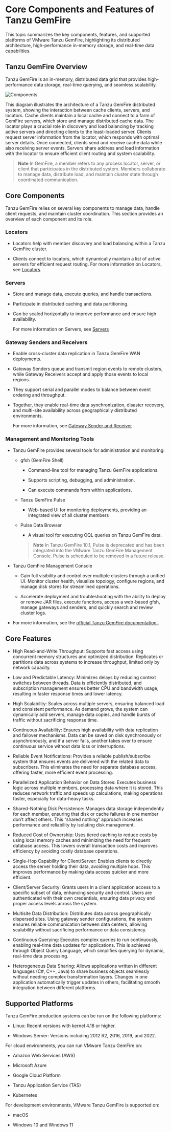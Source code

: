 # Core Components and Features of Tanzu GemFire

This topic summarizes the key components, features, and supported platforms of VMware Tanzu GemFire, highlighting its distributed architecture, high-performance in-memory storage, and real-time data capabilities.

## Tanzu GemFire Overview

Tanzu GemFire is an in-memory, distributed data grid that provides high-performance data storage, real-time querying, and seamless scalability.

![Components](images/image1.png)

This diagram illustrates the architecture of a Tanzu GemFire distributed system, showing the interaction between cache clients, servers, and locators. Cache clients maintain a local cache and connect to a farm of GemFire servers, which store and manage distributed cache data. The locator plays a crucial role in discovery and load balancing by tracking active servers and directing clients to the least-loaded server. Clients request server information from the locator, which responds with optimal server details. Once connected, clients send and receive cache data while also receiving server events. Servers share address and load information with the locator to ensure efficient client routing and system scalability.

>**Note**
>In GemFire, a member refers to any process locator, server, or client that participates in the distributed system. Members collaborate to manage data, distribute load, and maintain cluster state through coordinated communication.

## Core Components

Tanzu GemFire relies on several key components to manage data, handle client requests, and maintain cluster coordination. This section provides an overview of each component and its role.

### Locators

  * Locators help with member discovery and load balancing within a Tanzu GemFire cluster.

  * Clients connect to locators, which dynamically maintain a list of active servers for efficient request routing.
    For more information on Locators, see [Locators](#locators).

### Servers

  * Store and manage data, execute queries, and handle transactions.

  * Participate in distributed caching and data partitioning.

  * Can be scaled horizontally to improve performance and ensure high availability.

    For more information on Servers, see [Servers](#server)

### Gateway Senders and Receivers

  * Enable cross-cluster data replication in Tanzu GemFire WAN deployments.

  * Gateway Senders queue and transmit region events to remote clusters, while Gateway Receivers accept and apply those events to local regions.

  * They support serial and parallel modes to balance between event ordering and throughput.

  * Together, they enable real-time data synchronization, disaster recovery, and multi-site availability across geographically distributed environments.

    For more information, see [Gateway Sender and Receiver](#gateway-senders-and-receivers)

### Management and Monitoring Tools

  * Tanzu GemFire provides several tools for administration and monitoring:

    * gfsh (GemFire Shell)

      * Command-line tool for managing Tanzu GemFire applications.

      * Supports scripting, debugging, and administration.

      * Can execute commands from within applications.

    * Tanzu GemFire Pulse

      * Web-based UI for monitoring deployments, providing an integrated view of all cluster members

    * Pulse Data Browser

      * A visual tool for executing OQL queries on Tanzu GemFire data.

      >**Note**
      >In Tanzu GemFire 10.1, Pulse is deprecated and has been integrated into the VMware Tanzu GemFire Management Console. Pulse is scheduled to be removed in a future release.

  * Tanzu GemFire Management Console

    * Gain full visibility and control over multiple clusters through a unified UI. Monitor cluster health, visualize topology, configure regions, and manage disk stores for streamlined operations.

    * Accelerate deployment and troubleshooting with the ability to deploy or remove JAR files, execute functions, access a web-based gfsh, manage gateways and senders, and quickly search and review cluster logs.

  * For more information, see the [official Tanzu GemFire documentation.](https://techdocs.broadcom.com/us/en/vmware-tanzu/data-solutions/tanzu-gemfire/10-0/gf/managing-management-mm_overview.html).

## Core Features

* High Read-and-Write Throughput: Supports fast access using concurrent memory structures and optimized distribution. Replicates or partitions data across systems to increase throughput, limited only by network capacity.

* Low and Predictable Latency: Minimizes delays by reducing context switches between threads. Data is efficiently distributed, and subscription management ensures better CPU and bandwidth usage, resulting in faster response times and lower latency.

* High Scalability: Scales across multiple servers, ensuring balanced load and consistent performance. As demand grows, the system can dynamically add servers, manage data copies, and handle bursts of traffic without sacrificing response time.

* Continuous Availability: Ensures high availability with data replication and failover mechanisms. Data can be saved on disk synchronously or asynchronously, and if a server fails, another takes over to ensure continuous service without data loss or interruptions.

* Reliable Event Notifications: Provides a reliable publish/subscribe system that ensures events are delivered with the related data to subscribers. This eliminates the need for separate database access, offering faster, more efficient event processing.

* Parallelized Application Behavior on Data Stores: Executes business logic across multiple members, processing data where it is stored. This reduces network traffic and speeds up calculations, making operations faster, especially for data-heavy tasks.

* Shared-Nothing Disk Persistence: Manages data storage independently for each member, ensuring that disk or cache failures in one member don’t affect others. This “shared nothing” approach increases performance and reliability by isolating disk management.

* Reduced Cost of Ownership: Uses tiered caching to reduce costs by using local memory caches and minimizing the need for frequent database access. This lowers overall transaction costs and improves efficiency by avoiding costly database operations.

* Single-Hop Capability for Client/Server: Enables clients to directly access the server holding their data, avoiding multiple hops. This improves performance by making data access quicker and more efficient.

* Client/Server Security: Grants users in a client application access to a specific subset of data, enhancing security and control. Users are authenticated with their own credentials, ensuring data privacy and proper access levels across the system.

* Multisite Data Distribution: Distributes data across geographically dispersed sites. Using gateway sender configurations, the system ensures reliable communication between data centers, allowing scalability without sacrificing performance or data consistency.

* Continuous Querying: Executes complex queries to run continuously, enabling real-time data updates for applications. This is achieved through Object Query Language, which simplifies querying for dynamic, real-time data processing.

* Heterogeneous Data Sharing: Allows applications written in different languages (C\#, C++, Java) to share business objects seamlessly without needing complex transformation layers. Changes in one application automatically trigger updates in others, facilitating smooth integration between different platforms.

## Supported Platforms

Tanzu GemFire production systems can be run on the following platforms:

* Linux: Recent versions with kernel 4.18 or higher.

* Windows Server: Versions including 2012 R2, 2016, 2019, and 2022\.

For cloud environments, you can run VMware Tanzu GemFire on:

* Amazon Web Services (AWS)

* Microsoft Azure

* Google Cloud Platform

* Tanzu Application Service (TAS)

* Kubernetes

For development environments, VMware Tanzu GemFire is supported on:

* macOS

* Windows 10 and Windows 11